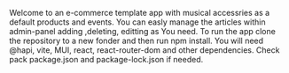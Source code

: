 Welcome to an e-commerce template app with musical accessries as a default products and events. You can easly manage the articles within admin-panel adding 
,deleting, editting as You need. 
To run the app clone the repository to a new fonder and then run npm install.
You will need @hapi, vite, MUI, react, react-router-dom and other dependencies. Check pack package.json and package-lock.json if needed.
